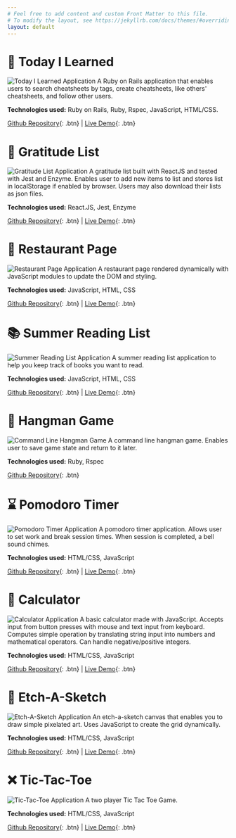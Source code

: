 ```yaml
---
# Feel free to add content and custom Front Matter to this file.
# To modify the layout, see https://jekyllrb.com/docs/themes/#overriding-theme-defaults
layout: default
---
```


# 📝 Today I Learned
![Today I Learned Application](https://i.imgur.com/6anVRj4.png "Today I Learned Application")
A Ruby on Rails application that enables users to search cheatsheets by tags, create cheatsheets, like others' cheatsheets, and follow other users.    

**Technologies used:** Ruby on Rails, Ruby, Rspec, JavaScript, HTML/CSS.

[Github Repository](https://github.com/janessatran/railsapp){: .btn} |
[Live Demo](https://tilnotes.herokuapp.com/){: .btn}  

# 🙏 Gratitude List
![Gratitude List Application](https://i.imgur.com/KAX5dly.png "Gratitude List Application")
A gratitude list built with ReactJS and tested with Jest and Enzyme. Enables user to add new items to list and stores list in localStorage if enabled by browser. Users may also download their lists as json files.

**Technologies used:**  React.JS, Jest, Enzyme

[Github Repository](https://github.com/janessatran/gratitude-list){: .btn} |
[Live Demo](https://janessatran.github.io/gratitude-list/){: .btn}  

# 🥄 Restaurant Page
![Restaurant Page Application](https://i.imgur.com/axF2MQw.png "Restaurant Page Application")
A restaurant page rendered dynamically with JavaScript modules to update the DOM and styling.

**Technologies used:**  JavaScript, HTML, CSS

[Github Repository](https://github.com/janessatran/restaurant-page){: .btn} |
[Live Demo](https://janessatran.github.io/restaurant-page/){: .btn}  


# 📚 Summer Reading List
![Summer Reading List Application](https://i.imgur.com/ETgkz8E.png "Summer Reading List Application")
A summer reading list application to help you keep track of books you want to read.

**Technologies used:**  JavaScript, HTML, CSS

[Github Repository](https://github.com/janessatran/summer-reading-list){: .btn} |
[Live Demo](https://janessatran.github.io/summer-reading-list/){: .btn}  

# 🧩 Hangman Game
![Command Line Hangman Game](http://g.recordit.co/YyrDNzrB8p.gif "Command Line Hangman Game")
A command line hangman game. Enables user to save game state and return to it later.

**Technologies used:** Ruby, Rspec

[Github Repository](https://github.com/janessatran/hangman){: .btn}


# ⌛ Pomodoro Timer
![Pomodoro Timer Application](https://i.imgur.com/PDAVbdr.png?1 "Pomodoro Timer")
A pomodoro timer application. Allows user to set work and break session times. When session is completed, a bell sound chimes.

**Technologies used:** HTML/CSS, JavaScript

[Github Repository](https://github.com/janessatran/pomdoro-timer){: .btn} |
[Live Demo](https://janessatran.github.io/pomdoro-timer){: .btn}


# 🧮 Calculator
![Calculator Application](https://i.imgur.com/ezAerPK.png?1 "Calculator")
A basic calculator made with JavaScript. Accepts input from button presses with mouse and text input from keyboard. Computes simple operation by translating string input into numbers and mathematical operators. Can handle negative/positive integers.

**Technologies used:** HTML/CSS, JavaScript

[Github Repository](https://github.com/janessatran/calculator){: .btn} |
[Live Demo](https://janessatran.github.io/calculator){: .btn}


# 🎨 Etch-A-Sketch
![Etch-A-Sketch Application](https://i.imgur.com/c0lse2R.png?1 "Etch-A-Sketch Application")
An etch-a-sketch canvas that enables you to draw simple pixelated art. Uses JavaScript to create the grid dynamically.

**Technologies used:** HTML/CSS, JavaScript

[Github Repository](https://github.com/janessatran/etch-a-sketch){: .btn} |
[Live Demo](https://janessatran.github.io/etch-a-sketch){: .btn}

# ❌ Tic-Tac-Toe
![Tic-Tac-Toe Application](https://i.imgur.com/idxPeAg.png?1 "Tic-Tac-Toe Application")
A two player Tic Tac Toe Game.

**Technologies used:** HTML/CSS, JavaScript

[Github Repository](https://github.com/janessatran/tic-tac-toe){: .btn} |
[Live Demo](https://janessatran.github.io/tic-tac-toe){: .btn}